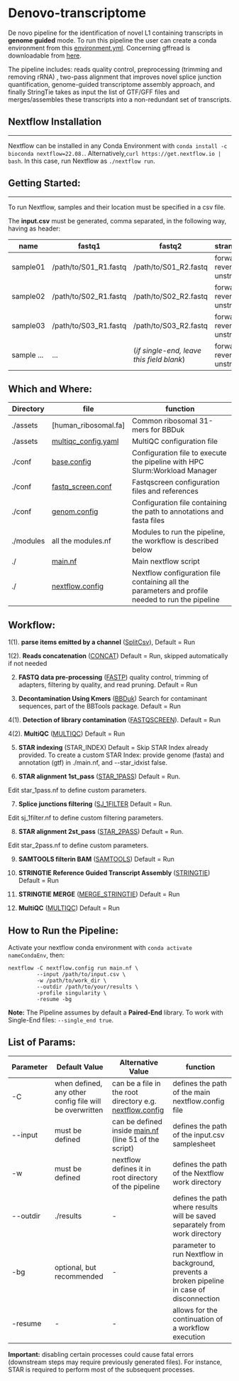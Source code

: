 # Denovo-transcriptome

De novo pipeline for the identification of novel L1 containing transcripts in **genome guided** mode. To run this pipeline the user can create a conda environment from this [environment.yml](https://github.com/miladansari/Transcriptomic/blob/master/environment.yaml).
Concerning gffread is downloadable from [here](https://github.com/gpertea/gffread).

The pipeline includes: reads quality control, preprocessing (trimming and removing rRNA) , two-pass alignment that improves novel splice junction quantification, genome-guided transcriptome assembly approach, and finally StringTie takes as input the list of GTF/GFF files and merges/assembles these transcripts into a non-redundant set of transcripts.

## Nextflow Installation
---
Nextflow can be installed in any Conda Environment with `conda install -c bioconda nextflow=22.08.`.
Alternatively,`curl https://get.nextflow.io | bash`. In this case, run Nextflow as `./nextflow run`.

## Getting Started:
---
To run Nextflow, samples and their location must be specified in a csv file. 

The **input.csv** must be generated, comma separated, in the following way, having as header:

| name | fastq1 | fastq2 | strandedness|
| ---- | ------ | ------ | ------------|
| sample01 | /path/to/S01_R1.fastq |/path/to/S01_R2.fastq|forward / reverse / unstranded|
| sample02 | /path/to/S02_R1.fastq |/path/to/S02_R2.fastq|forward / reverse / unstranded|
| sample03 | /path/to/S03_R1.fastq |/path/to/S03_R2.fastq|forward / reverse / unstranded|
| sample ... | ... |(*if single-end, leave this field blank*)|forward / reverse / unstranded|



## Which and Where:

| Directory    | file  | function  |
| ------------- |-------------| -----|
| ./assets      | [human_ribosomal.fa] | Common ribosomal 31-mers for BBDuk |
| ./assets      | [multiqc_config.yaml](https://github.com/miladansari/Gene-Expression-Analysis/blob/main/assets/multiqc_config.yaml)    |MultiQC configuration file|
| ./conf | [base.config](https://github.com/miladansari/Gene-Expression-Analysis/blob/main/conf/base.config)     |    Configuration file to execute the pipeline with HPC Slurm:Workload Manager  |
| ./conf | [fastq_screen.conf](https://github.com/miladansari/Gene-Expression-Analysis/blob/main/conf/fastq_screen.config)| Fastqscreen configuration files and references |
| ./conf | [genom.config](https://github.com/miladansari/Denovo-transcript-reconstruction/blob/main/conf/genomes.config) | Configuration file containing the path to annotations and fasta files
| ./modules | all the modules.nf | Modules to run the pipeline, the workflow is described below |
|./ | [main.nf](https://github.com/miladansari/Denovo-transcript-reconstruction/blob/main/main.nf) | Main nextflow script
| ./ | [nextflow.config](https://github.com/miladansari/Denovo-transcript-reconstruction/blob/main/nextflow.config) | Nextflow configuration file containing all the parameters and profile needed to run the pipeline



## Workflow:
1(1). **parse items emitted by a channel** ([SplitCsv](https://github.com/miladansari/Denovo-transcript-reconstruction/blob/main/modules/splitCsv.nf)), Default = Run

1(2). **Reads concatenation** ([CONCAT](https://github.com/miladansari/Denovo-transcript-reconstruction/blob/main/modules/concat_reads.nf)) Default = Run, skipped automatically if not needed


2. **FASTQ data pre-processing** ([FASTP](https://github.com/miladansari/Denovo-transcript-reconstruction/blob/main/modules/fastp.nf)) quality control, trimming of adapters, filtering by quality, and read pruning. Default = Run


3. **Decontamination Using Kmers** ([BBDuk](https://github.com/miladansari/Denovo-transcript-reconstruction/blob/main/modules/bbduk.nf)) Search for contaminant sequences, part of the BBTools package. Default = Run


4(1). **Detection of library contamination** ([FASTQSCREEN](https://github.com/miladansari/Denovo-transcriptreconstruction/blob/main/modules/fastqscreen.nf)). Default = Run


4(2). **MultiQC** ([MULTIQC](https://github.com/miladansari/Denovo-transcript-reconstruction/blob/main/modules/multiqc.nf)) Default = Run 


5. **STAR indexing** (STAR_INDEX) Default = Skip 
STAR Index already provided. To create a custom STAR Index: 
provide genome (fasta) and annotation (gtf) in ./main.nf, and --star_idxist false.


6. **STAR alignment 1st_pass** ([STAR_1PASS](https://github.com/miladansari/Denovo-transcript-reconstruction/blob/main/modules/star_1pass.nf)) Default = Run.

Edit star_1pass.nf to define custom parameters.


7. **Splice junctions filtering** ([SJ_1FILTER](https://github.com/miladansari/Denovo-transcript-reconstruction/blob/main/modules/sj_1filter.nf) Default = Run.

Edit sj_1filter.nf to define custom filtering parameters. 


8. **STAR alignment 2st_pass** ([STAR_2PASS](https://github.com/miladansari/Denovo-transcript-reconstruction/blob/main/modules/star_2pass.nf)) Default = Run.

Edit star_2pass.nf to define custom parameters.


9. **SAMTOOLS filterin BAM** ([SAMTOOLS](https://github.com/miladansari/Denovo-transcript-reconstruction/blob/main/modules/samtools.nf)) Default = Run 


10. **STRINGTIE Reference Guided Transcript Assembly** ([STRINGTIE](https://github.com/miladansari/Denovo-transcript-reconstruction/blob/main/modules/stringTie.nf)) Default = Run 

11. **STRINGTIE MERGE** ([MERGE_STRINGTIE](https://github.com/miladansari/Denovo-transcript-reconstruction/blob/main/modules/merge_stringtie.nf)) Default = Run

12. **MultiQC** ([MULTIQC](https://github.com/miladansari/Denovo-transcript-reconstruction/blob/main/modules/multiqc.nf)) Default = Run 


## How to Run the Pipeline:

Activate your nextflow conda environment with `conda activate nameCondaEnv`, then:

```
nextflow -C nextflow.config run main.nf \
         --input /path/to/input.csv \
         -w /path/to/work_dir \
         --outdir /path/to/your/results \
         -profile singularity \
         -resume -bg 
```

**Note:**
The Pipeline assumes by default a **Paired-End** library. To work with Single-End files: `--single_end true`.

## List of Params:

Parameter | Default Value | Alternative Value | function
--- | --- | --- | --- 
-C | when defined, any other config file will be overwritten | can be a file in the root directory e.g. [nextflow.config](https://github.com/miladansari/Denovo-transcript-reconstruction/blob/main/nextflow.config) | defines the path of the main nextflow.config file
--input | must be defined  | can be defined inside [main.nf](https://github.com/miladansari/Denovo-transcript-reconstruction/blob/main/main.nf) (line 51 of the script)| defines the path of the input.csv samplesheet
-w | must be defined | nextflow defines it in root directory of the pipeline | defines the path of the Nextflow work directory
--outdir | ./results | - | defines the path where results will be saved separately from work directory
-bg | optional, but recommended | - | parameter to run Nextflow in background, prevents a broken pipeline in case of disconnection
-resume | - | - | allows for the continuation of a workflow execution

**Important:**  disabling certain processes could cause fatal errors (downstream steps may require previously generated files). 
For instance, STAR is required to perform most of the subsequent processes.
